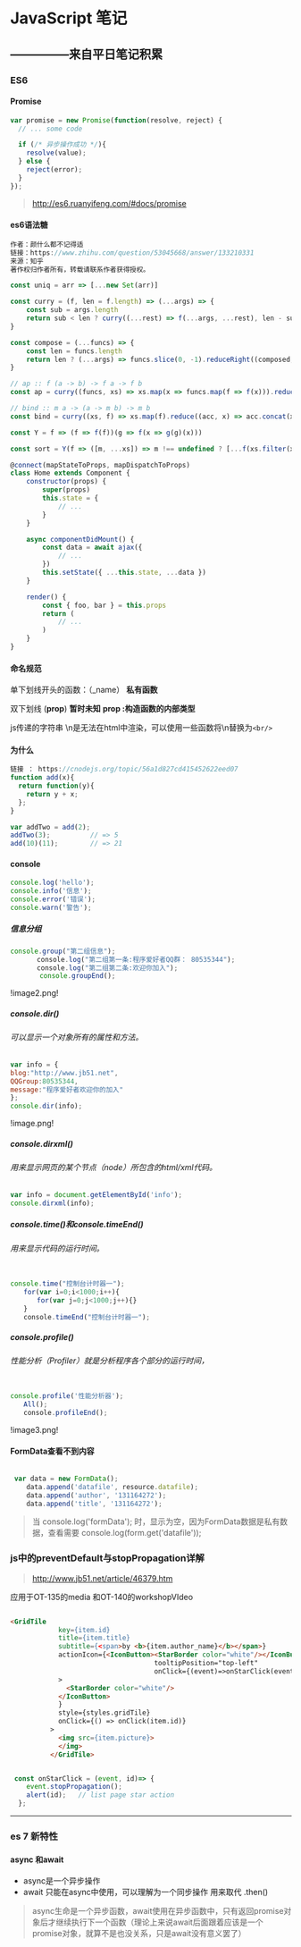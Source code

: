 
# JavaScript 笔记

## —————来自平日笔记积累

### ES6


#### Promise

```javascript
var promise = new Promise(function(resolve, reject) {
  // ... some code

  if (/* 异步操作成功 */){
    resolve(value);
  } else {
    reject(error);
  }
});
```

> http://es6.ruanyifeng.com/#docs/promise

#### es6语法糖

```javascript
作者：颜什么都不记得适
链接：https://www.zhihu.com/question/53045668/answer/133210331
来源：知乎
著作权归作者所有，转载请联系作者获得授权。

const uniq = arr => [...new Set(arr)]

const curry = (f, len = f.length) => (...args) => {
    const sub = args.length
    return sub < len ? curry((...rest) => f(...args, ...rest), len - sub) : f(...args)
}

const compose = (...funcs) => {
    const len = funcs.length
    return len ? (...args) => funcs.slice(0, -1).reduceRight((composed, f) => f(composed), funcs[len - 1](...args)) : arg => arg
}

// ap :: f (a -> b) -> f a -> f b
const ap = curry((funcs, xs) => xs.map(x => funcs.map(f => f(x))).reduce((acc, x) => acc.concat(x), []))

// bind :: m a -> (a -> m b) -> m b
const bind = curry((xs, f) => xs.map(f).reduce((acc, x) => acc.concat(x), []))

const Y = f => (f => f(f))(g => f(x => g(g)(x)))

const sort = Y(f => ([m, ...xs]) => m !== undefined ? [...f(xs.filter(x => x <= m)), m, ...f(xs.filter(x => x > m))] : [])

@connect(mapStateToProps, mapDispatchToProps)
class Home extends Component {
    constructor(props) {
        super(props)
        this.state = {
            // ...
        }
    }

    async componentDidMount() {
        const data = await ajax({
            // ...
        })
        this.setState({ ...this.state, ...data })
    }

    render() {
        const { foo, bar } = this.props
        return (
            // ...
        )
    }
}
```


#### 命名规范

单下划线开头的函数：（_name）
**私有函数**

双下划线 (__prop__)
**暂时未知**
**__prop__ :构造函数的内部类型**

js传递的字符串  \n是无法在html中渲染，可以使用一些函数将\n替换为```<br/>```

#### 为什么
```javascript
链接 ： https://cnodejs.org/topic/56a1d827cd415452622eed07
function add(x){
  return function(y){
    return y + x;
  };
}

var addTwo = add(2);
addTwo(3);          // => 5
add(10)(11);        // => 21
```

#### console

```javascript
console.log('hello');
console.info('信息');
console.error('错误');
console.warn('警告');
```

##### 信息分组

```javascript
console.group("第二组信息");
　　　　console.log("第二组第一条:程序爱好者QQ群： 80535344");
　　　　console.log("第二组第二条:欢迎你加入");
　　    console.groupEnd();
```

 !image2.png!

##### console.dir()

###### 可以显示一个对象所有的属性和方法。

```javascript
var info = {
blog:"http://www.jb51.net",
QQGroup:80535344,
message:"程序爱好者欢迎你的加入"
};
console.dir(info);
```

 !image.png!

##### console.dirxml()

###### 用来显示网页的某个节点（node）所包含的html/xml代码。

```javascript
var info = document.getElementById('info');
console.dirxml(info);
```

##### console.time()和console.timeEnd()

###### 用来显示代码的运行时间。

 ```javascript

console.time("控制台计时器一");
　　for(var i=0;i<1000;i++){
　　　　for(var j=0;j<1000;j++){}
　　}
　　console.timeEnd("控制台计时器一");

```

##### console.profile()

###### 性能分析（Profiler）就是分析程序各个部分的运行时间，

```javascript

console.profile('性能分析器');
　　All();
　　console.profileEnd();

```

 !image3.png!

#### FormData查看不到内容

```javascript

 var data = new FormData();
    data.append('datafile', resource.datafile);
    data.append('author', '131164272');
    data.append('title', '131164272');

```


>当    console.log('formData'); 时，显示为空，因为FormData数据是私有数据，查看需要
> console.log(form.get('datafile'));

### js中的preventDefault与stopPropagation详解

> http://www.jb51.net/article/46379.htm

应用于OT-135的media 和OT-140的workshopVIdeo

```html

<GridTile
            key={item.id}
            title={item.title}
            subtitle={<span>by <b>{item.author_name}</b></span>}
            actionIcon={<IconButton><StarBorder color="white"/></IconButton>} tooltip="star tooltip"
                                    tooltipPosition="top-left"
                                    onClick={(event)=>onStarClick(event,item.id)}
            >
              <StarBorder color="white"/>
            </IconButton>
            }
            style={styles.gridTile}
            onClick={() => onClick(item.id)}
          >
            <img src={item.picture}>
            </img>
          </GridTile>
```

```javascript

 const onStarClick = (event, id)=> {
    event.stopPropagation();
    alert(id);   // list page star action
  };
```

************

### es 7 新特性

#### async 和await

- async是一个异步操作
- await 只能在async中使用，可以理解为一个同步操作 用来取代 .then()

> async生命是一个异步函数，await使用在异步函数中，只有返回promise对象后才继续执行下一个函数（理论上来说await后面跟着应该是一个promise对象，就算不是也没关系，只是await没有意义罢了）


